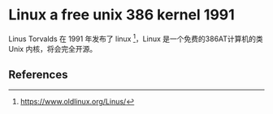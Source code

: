 # Linux a free unix 386 kernel 1991

[annotation]: [id] (c04c1a7a-2d25-49cc-8a7c-5b50f0738031)
[annotation]: [status] (public)
[annotation]: [create_time] (2024-09-12 11:18:56)
[annotation]: [category] (我的日记)
[annotation]: [tags] (Latex)
[annotation]: [comments] (false)
[annotation]: [url] (http://blog.ccyg.studio/article/c04c1a7a-2d25-49cc-8a7c-5b50f0738031)

Linus Torvalds 在 1991 年发布了 linux [^linus]，Linux 是一个免费的386AT计算机的类 Unix 内核，将会完全开源。

## References

[^linus]: https://www.oldlinux.org/Linus/
